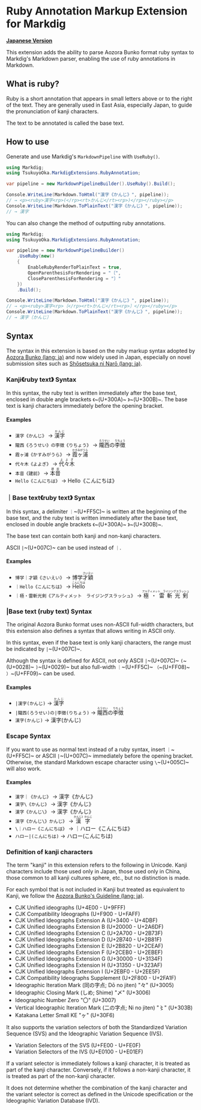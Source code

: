 ﻿# Ruby Annotation Markup Extension for Markdig

**[Japanese Version](https://github.com/noy-shimotsuki/TsukuyoOka.MarkdigExtensions/blob/main/RubyAnnotation/README-ja.md)**

This extension adds the ability to parse Aozora Bunko format ruby syntax to Markdig's Markdown parser, 
enabling the use of ruby annotations in Markdown.

## What is ruby?

Ruby is a short annotation that appears in small letters above or to the right of the text.
They are generally used in East Asia, especially Japan, to guide the pronunciation of kanji characters.

The text to be annotated is called the base text.

## How to use

Generate and use Markdig's `MarkdownPipeline` with `UseRuby()`.

```csharp
using Markdig;
using TsukuyoOka.MarkdigExtensions.RubyAnnotation;

var pipeline = new MarkdownPipelineBuilder().UseRuby().Build();

Console.WriteLine(Markdown.ToHtml("漢字《かんじ》", pipeline));
// → <p><ruby>漢字<rp>(</rp><rt>かんじ</rt><rp>)</rp></ruby></p>
Console.WriteLine(Markdown.ToPlainText("漢字《かんじ》", pipeline));
// → 漢字
```

You can also change the method of outputting ruby annotations.

```csharp
using Markdig;
using TsukuyoOka.MarkdigExtensions.RubyAnnotation;

var pipeline = new MarkdownPipelineBuilder()
    .UseRuby(new()
    {
        EnableRubyRenderToPlainText = true,
        OpenParenthesisForRendering = "〔",
        CloseParenthesisForRendering = "〕"
    })
    .Build();

Console.WriteLine(Markdown.ToHtml("漢字《かんじ》", pipeline));
// → <p><ruby>漢字<rp>〔</rp><rt>かんじ</rt><rp>〕</rp></ruby></p>
Console.WriteLine(Markdown.ToPlainText("漢字《かんじ》", pipeline));
// → 漢字〔かんじ〕
```

## Syntax

The syntax in this extension is based on the ruby markup syntax adopted by [Aozora Bunko (lang: ja)](https://www.aozora.gr.jp/) and now widely used in Japan,
especially on novel submission sites such as [Shōsetsuka ni Narō (lang: ja)](https://syosetu.com/).

### Kanji《ruby text》 Syntax

In this syntax, the ruby text is written immediately after the base text, enclosed in double angle brackets `《`~(U+300A)~ `》`~(U+300B)~. 
The base text is kanji characters immediately before the opening bracket.

#### Examples

* `漢字《かんじ》` → <ruby>漢字<rp>(</rp><rt>かんじ</rt><rp>)</rp></ruby>
* `隴西《ろうせい》の李徴《りちょう》` → <ruby>隴西<rp>(</rp><rt>ろうせい</rt><rp>)</rp></ruby>の<ruby>李徴<rp>(</rp><rt>りちょう</rt><rp>)</rp></ruby>
* `霞ヶ浦《かすみがうら》` → <ruby>霞ヶ浦<rp>(</rp><rt>かすみがうら</rt><rp>)</rp></ruby>
* `代々木《よよぎ》` → <ruby>代々木<rp>(</rp><rt>よよぎ</rt><rp>)</rp></ruby>
* `本音《建前》` → <ruby>本音<rp>(</rp><rt>建前</rt><rp>)</rp></ruby>
* `Hello《こんにちは》` → Hello《こんにちは》

### ｜Base text《ruby text》 Syntax

In this syntax, a delimiter `｜`~(U+FF5C)~ is written at the beginning of the base text,
and the ruby text is written immediately after the base text, enclosed in double angle brackets `《`~(U+300A)~ `》`~(U+300B)~.

The base text can contain both kanji and non-kanji characters.

ASCII `|`~(U+007C)~ can be used instead of `｜`.

#### Examples

* `博学｜才穎《さいえい》` → 博学<ruby>才穎<rp>(</rp><rt>さいえい</rt><rp>)</rp></ruby>
* `｜Hello《こんにちは》` → <ruby>Hello<rp>(</rp><rt>こんにちは</rt><rp>)</rp></ruby>
* `｜極・雷斬光剣《アルティメット　ライジングスラッシュ》` → <ruby>極・雷斬光剣<rp>(</rp><rt>アルティメット　ライジングスラッシュ</rt><rp>)</rp></ruby>

### |Base text (ruby text) Syntax

The original Aozora Bunko format uses non-ASCII full-width characters,
but this extension also defines a syntax that allows writing in ASCII only.

In this syntax, even if the base text is only kanji characters, the range must be indicated by `|`~(U+007C)~.

Although the syntax is defined for ASCII, not only ASCII `|`~(U+007C)~ `(`~(U+0028)~ `)`~(U+0029)~
but also full-width `｜`~(U+FF5C)~ `（`~(U+FF08)~ `）`~(U+FF09)~ can be used.

#### Examples

* `|漢字(かんじ)` → <ruby>漢字<rp>(</rp><rt>かんじ</rt><rp>)</rp></ruby>
* `|隴西(ろうせい)の|李徴(りちょう)` → <ruby>隴西<rp>(</rp><rt>ろうせい</rt><rp>)</rp></ruby>の<ruby>李徴<rp>(</rp><rt>りちょう</rt><rp>)</rp></ruby>
* `漢字(かんじ)` → 漢字(かんじ)

### Escape Syntax

If you want to use as normal text instead of a ruby syntax, insert `｜`~(U+FF5C)~ or ASCII `|`~(U+007C)~ immediately before the opening bracket.
Otherwise, the standard Markdown escape character using `\`~(U+005C)~ will also work.

#### Examples

* `漢字｜《かんじ》` → 漢字《かんじ》
* `漢字\《かんじ》` → 漢字《かんじ》
* `漢字《かんじ\》` → 漢字《かんじ》
* `漢字《かんじ\》かんじ》` → <ruby>漢字<rp>(</rp><rt>かんじ》かんじ</rt><rp>)</rp></ruby>
* `\｜ハロー《こんにちは》` → ｜ハロー《こんにちは》
* `ハロー|(こんにちは)` → ハロー(こんにちは)

### Definition of kanji characters

The term "kanji" in this extension refers to the following in Unicode.
Kanji characters include those used only in Japan, those used only in China,
those common to all kanji cultures sphere, etc., but no distinction is made.

For each symbol that is not included in Kanji but treated as equivalent to Kanji,
we follow the [Aozora Bunko's Guideline (lang: ja)](https://www.aozora.gr.jp/aozora-manual/index-input.html#ruby).

* CJK Unified ideographs (U+4E00 - U+9FFF)
* CJK Compatibility Ideographs (U+F900 - U+FAFF)
* CJK Unified Ideographs Extension A (U+3400 - U+4DBF)
* CJK Unified Ideographs Extension B (U+20000 - U+2A6DF)
* CJK Unified Ideographs Extension C (U+2A700 - U+2B73F)
* CJK Unified Ideographs Extension D (U+2B740 - U+2B81F)
* CJK Unified Ideographs Extension E (U+2B820 - U+2CEAF)
* CJK Unified Ideographs Extension F (U+2CEB0 - U+2EBEF)
* CJK Unified Ideographs Extension G (U+30000 - U+3134F)
* CJK Unified Ideographs Extension H (U+31350 - U+323AF)
* CJK Unified Ideographs Extension I (U+2EBF0 - U+2EE5F)
* CJK Compatibility Ideographs Supplement (U+2F800 - U+2FA1F)
* Ideographic Iteration Mark (同の字点; Dō no jiten) "々" (U+3005)
* Ideographic Closing Mark (しめ; Shime) "〆" (U+3006)
* Ideographic Number Zero "〇" (U+3007)
* Vertical Ideographic Iteration Mark (二の字点; Ni no jiten) "〻" (U+303B)
* Katakana Letter Small KE "ヶ" (U+30F6)

It also supports the variation selectors of both the Standardized Variation Sequence (SVS) and the Ideographic Variation Sequence (IVS).

* Variation Selectors of the SVS (U+FE00 - U+FE0F)
* Variation Selectors of the IVS (U+E0100 - U+E01EF)

If a variant selector is immediately follows a kanji character, it is treated as part of the kanji character.
Conversely, if it follows a non-kanji character, it is treated as part of the non-kanji character.

It does not determine whether the combination of the kanji character and the variant selector is correct as defined in the Unicode specification or the Ideographic Variation Database (IVD).
